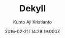 ---
title: Dekyll
github: https://github.com/kuntoaji/dekyll
demo: https://www.kaklabs.com
author: Kunto Aji Kristianto
ssg:
  - Jekyll
cms:
  - No Cms
date: 2016-02-21T14:29:19.000Z
description: Jekyll's Minima theme extended version
stale: true
draft: true
---